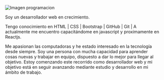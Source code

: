 <img src="https://www.weareamundsen.com/wp-content/uploads/2017/02/code-1076536_960_720.jpg" alt="Imagen programacion" style="max-width: 100%; max-height: 70%;"/>

Soy un desarrollador web en crecimiento. 

Tengo conocimiento en HTML | CSS | Bootstrap | GitHub | Git |
A actualmente me encuentro capacitándome en javascript y proximamente en Reactjs.

Me apasionan las computadoras y he estado interesado en la tecnología desde siempre.
Soy una persona con mucha capacidad para aprender cosas nuevas y trabajar en equipo, dispuesto a dar lo mejor para llegar al objetivo.
Estoy comenzando este recorrido como desarrollador web y mi objetivo está en seguir avanzando mediante
estudio y desarrollo en mi ámbito de trabajo.





